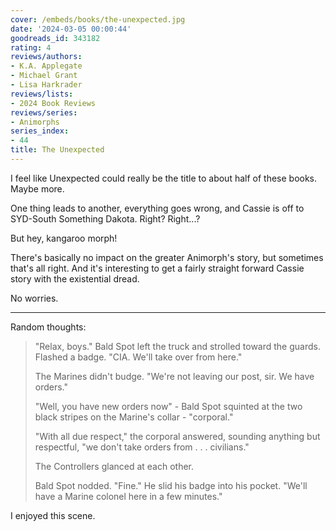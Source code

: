 ```yaml
---
cover: /embeds/books/the-unexpected.jpg
date: '2024-03-05 00:00:44'
goodreads_id: 343182
rating: 4
reviews/authors:
- K.A. Applegate
- Michael Grant
- Lisa Harkrader
reviews/lists:
- 2024 Book Reviews
reviews/series:
- Animorphs
series_index:
- 44
title: The Unexpected
---
```

I feel like Unexpected could really be the title to about half of these books. Maybe more. 

One thing leads to another, everything goes wrong, and Cassie is off to SYD-South Something Dakota. Right? Right...?

But hey, kangaroo morph!

There's basically no impact on the greater Animorph's story, but sometimes that's all right. And it's interesting to get a fairly straight forward Cassie story with the existential dread. 

No worries. 

<!--more--> 

- - - 

Random thoughts:

> "Relax, boys." Bald Spot left the truck and strolled toward the guards. Flashed a badge. "CIA. We'll take over from here."
> 
> The Marines didn't budge. "We're not leaving our post, sir. We have orders."
> 
> "Well, you have new orders now" - Bald Spot squinted at the two black stripes on the Marine's collar - "corporal."
> 
> "With all due respect," the corporal answered, sounding anything but respectful, "we don't take orders from . . . civilians."
> 
> The Controllers glanced at each other.
> 
> Bald Spot nodded. "Fine." He slid his badge into his pocket. "We'll have a Marine colonel here in a few minutes."

I enjoyed this scene. 

